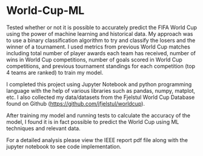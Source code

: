 # World-Cup-ML

Tested whether or not it is possible to accurately predict the FIFA World Cup using the power of machine learning and historical data. My approach was to use a binary classification algorithm to try and classify the losers and the winner of a tournament. I used metrics from previous World Cup matches including total number of player awards each team has received, number of wins in World Cup competitions, number of goals scored in World Cup competitions, and previous tournament standings for each competition (top 4 teams are ranked) to train my model. 

I completed this project using Jupyter Notebook and python programming language with the help of various libraries such as pandas, numpy, matplot, etc. I also collected my data/datasets from the Fjelstul World Cup Database found on Github (https://github.com/jfjelstul/worldcup).

After training my model and running tests to calculate the accuracy of the model, I found it is in fact possible to predict the World Cup using ML techniques and relevant data. 

For a detailed analysis please view the IEEE report pdf file along with the jupyter notebook to see code implementation.
